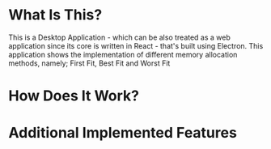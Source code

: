 # What Is This?
This is a Desktop Application - which can be also treated as a web application since its core is written in React - that's built using Electron.
This application shows the implementation of different memory allocation methods, namely; First Fit, Best Fit and Worst Fit
# How Does It Work?

# Additional Implemented Features
